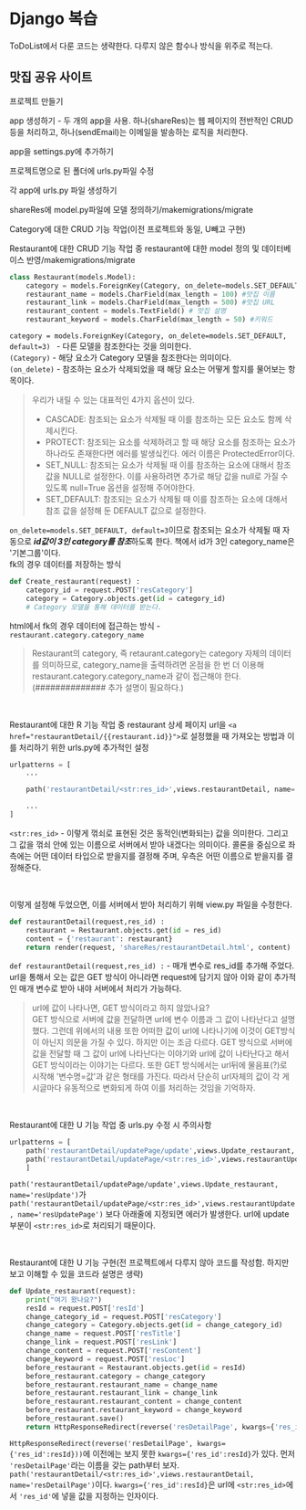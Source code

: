 # Django 복습

ToDoList에서 다룬 코드는 생략한다. 다루지 않은 함수나 방식을 위주로 적는다.

## 맛집 공유 사이트

프로젝트 만들기

app 생성하기 - 두 개의 app을 사용. 하나(shareRes)는 웹 페이지의 전반적인 CRUD 등을 처리하고, 하나(sendEmail)는 이메일을 발송하는 로직을 처리한다.

app을 settings.py에 추가하기

프로젝트명으로 된 폴더에 urls.py파일 수정

각 app에 urls.py 파일 생성하기

shareRes에 model.py파일에 모델 정의하기/makemigrations/migrate

Category에 대한 CRUD 기능 작업(이전 프로젝트와 동일, U빼고 구현)

Restaurant에 대한 CRUD 기능 작업 중 restaurant에 대한 model 정의 및 데이터베이스 반영/makemigrations/migrate
```python
class Restaurant(models.Model):
    category = models.ForeignKey(Category, on_delete=models.SET_DEFAULT, default=3) #foreignkey 설정(카테고리를 삭제하면 기본 카테고리로 설정)
    restaurant_name = models.CharField(max_length = 100) #맛집 이름
    restaurant_link = models.CharField(max_length = 500) #맛집 URL
    restaurant_content = models.TextField() # 맛집 설명
    restaurant_keyword = models.CharField(max_length = 50) #키워드
```
`category = models.ForeignKey(Category, on_delete=models.SET_DEFAULT, default=3) ` - 다른 모델을 참조한다는 것을 의미한다. <br>
`(Category)` - 해당 요소가 Category 모델을 참조한다는 의미이다. <br>
`(on_delete)` - 참조하는 요소가 삭제되었을 때 해당 요소는 어떻게 할지를 물어보는 항목이다.
> 우리가 내릴 수 있는 대표적인 4가지 옵션이 있다.
> - CASCADE: 참조되는 요소가 삭제될 때 이를 참조하는 모든 요소도 함께 삭제시킨다.
> - PROTECT: 참조되는 요소를 삭제하려고 할 때 해당 요소를 참조하는 요소가 하나라도 존재한다면 에러를 발생싴킨다. 에러 이름은 ProtectedError이다.
> - SET_NULL: 참조되는 요소가 삭제될 때 이를 참조하는 요소에 대해서 참조 값을 NULL로 설정한다. 이를 사용하려면 추가로 해당 값을 null로 가질 수 있도록 null=True 옵션을 설정해 주어야한다.
> - SET_DEFAULT: 참조되는 요소가 삭제될 때 이를 참조하는 요소에 대해서 참조 값을 설정해 둔 DEFAULT 값으로 설정한다.<br>

`on_delete=models.SET_DEFAULT, default=3`이므로 참조되는 요소가 삭제될 때 자동으로 ***id값이 3인 category를 참조***하도록 한다. 책에서 id가 3인 category_name은 '기본그룹'이다.<br>
fk의 경우 데이터를 저장하는 방식
```python
def Create_restaurant(request) :
    category_id = request.POST['resCategory']
    category = Category.objects.get(id = category_id)
    # Category 모델을 통해 데이터를 받는다.
```
html에서 fk의 경우 데이터에 접근하는 방식 - `restaurant.category.category_name`
> Restaurant의 category, 즉 retaurant.category는 category 자체의 데이터를 의미하므로, category_name을 출력하려면 온점을 한 번 더 이용해 restaurant.category.category_name과 같이 접근해야 한다. (############## 추가 설명이 필요하다.)


<br>

Restaurant에 대한 R 기능 작업 중 restaurant 상세 페이지 url을 `<a href="restaurantDetail/{{restaurant.id}}">`로 설정했을 때 가져오는 방법과 이를 처리하기 위한 urls.py에 추가적인 설정
```python
urlpatterns = [
    ...

    path('restaurantDetail/<str:res_id>',views.restaurantDetail, name='resDetailPage'),

    ...
]
```
`<str:res_id>` - 이렇게 꺾쇠로 표현된 것은 동적인(변화되는) 값을 의미한다. 그리고 그 값을 꺾쇠 안에 있는 이름으로 서버에서 받아 내겠다는 의미이다. 콜론을 중심으로 좌측에는 어떤 데이터 타입으로 받을지를 결정해 주며, 우측은 어떤 이름으로 받을지를 결정해준다. 

<br>

이렇게 설정해 두었으면, 이를 서버에서 받아 처리하기 위해 view.py 파일을 수정한다.
```python
def restaurantDetail(request,res_id) :
    restaurant = Restaurant.objects.get(id = res_id)
    content = {'restaurant': restaurant}
    return render(request, 'shareRes/restaurantDetail.html', content)
```
`def restaurantDetail(request,res_id) :` - 매개 변수로 res_id를 추가해 주었다. url을 통해서 오는 값은 GET 방식이 아니라면 request에 담기지 않아 이와 같이 추가적인 매개 변수로 받아 내야 서버에서 처리가 가능하다.
> url에 값이 나타나면, GET 방식이라고 하지 않았나요? <br>
> GET 방식으로 서버에 값을 전달하면 url에 변수 이름과 그 값이 나타난다고 설명했다. 그런데 위에서의 내용 또한 어떠한 값이 url에 나타나기에 이것이 GET방식이 아닌지 의문을 가질 수 있다. 하지만 이는 조금 다르다. GET 방식으로 서버에 값을 전달할 때 그 값이 url에 나타난다는 이야기와 url에 값이 나타난다고 해서 GET 방식이라는 이야기는 다르다. 또한 GET 방식에서는 url뒤에 물음표(?)로 시작해 '변수명=값'과 같은 형태를 가진다. 따라서 단순히 url자체의 값이 각 게시글마다 유동적으로 변화되게 하여 이를 처리하는 것임을 기억하자.

<br>

Restaurant에 대한 U 기능 작업 중 urls.py 수정 시 주의사항
```python
urlpatterns = [
    path('restaurantDetail/updatePage/update',views.Update_restaurant, name='resUpdate'),
    path('restaurantDetail/updatePage/<str:res_id>',views.restaurantUpdate, name='resUpdatePage'), # http://localhost:8000/restaurantDetail/updatePage/1
    ]
```
`path('restaurantDetail/updatePage/update',views.Update_restaurant, name='resUpdate')`가 `path('restaurantDetail/updatePage/<str:res_id>',views.restaurantUpdate, name='resUpdatePage')` 보다 아래줄에 지정되면 에러가 발생한다. url에 update부분이 `<str:res_id>`로 처리되기 때문이다.

<br>

Restaurant에 대한 U 기능 구현(전 프로젝트에서 다루지 않아 코드를 작성함. 하지만 보고 이해할 수 있을 코드라 설명은 생략)
```python
def Update_restaurant(request):
    print("여기 왔나요?")
    resId = request.POST['resId']
    change_category_id = request.POST['resCategory']
    change_category = Category.objects.get(id = change_category_id)
    change_name = request.POST['resTitle']
    change_link = request.POST['resLink']
    change_content = request.POST['resContent']
    change_keyword = request.POST['resLoc']
    before_restaurant = Restaurant.objects.get(id = resId)
    before_restaurant.category = change_category
    before_restaurant.restaurant_name = change_name
    before_restaurant.restaurant_link = change_link
    before_restaurant.restaurant_content = change_content
    before_restaurant.restaurant_keyword = change_keyword
    before_restaurant.save()
    return HttpResponseRedirect(reverse('resDetailPage', kwargs={'res_id':resId}))
```
`HttpResponseRedirect(reverse('resDetailPage', kwargs={'res_id':resId}))`에 이전에는 보지 못한 `kwargs={'res_id':resId}`가 있다. 먼저 `'resDetailPage'`라는 이름을 갖는 path부터 보자. `path('restaurantDetail/<str:res_id>',views.restaurantDetail, name='resDetailPage')`이다. `kwargs={'res_id':resId}`은 url에 `<str:res_id>`에서 `'res_id'`에 넣을 값을 지정하는 인자이다.